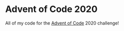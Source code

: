 # Advent of Code 2020

All of my code for the [Advent of Code](https://adventofcode.com) 2020 challenge!

